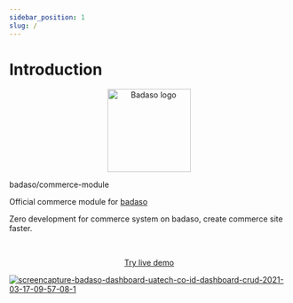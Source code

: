 ```yaml
---
sidebar_position: 1
slug: /
---
```


# Introduction

<p align="center">
  <a href="https://badaso-docs.uatech.co.id/">
    <img src="img/badaso-commerce-logo.png" width="150px" alt="Badaso logo" />  
  </a>
  <p>badaso/commerce-module</p>
</p>

<p align="left">Official commerce module for <a href="https://github.com/uasoft-indonesia/badaso">badaso</a></p>
<p align="left">Zero development for commerce system on badaso, create commerce site faster.</p>
<br />

<p align="center">
  <p align="center"><a href="https://badaso-demo.uatech.co.id/commerce" target="_blank">Try live demo</a></p>
  <a href="https://badaso-docs.uatech.co.id/">
    <img src="https://i.ibb.co/mTdhq0T/Screen-Shot-2021-12-08-at-22-47-51.png" alt="screencapture-badaso-dashboard-uatech-co-id-dashboard-crud-2021-03-17-09-57-08-1" />
  </a>
</p>
